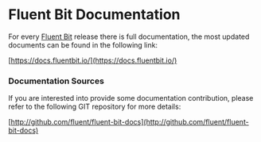 # Fluent Bit Documentation

For every [Fluent Bit](https://fluentbit.io) release there is full documentation, the most updated documents can be found in the following link:

[https://docs.fluentbit.io/](https://docs.fluentbit.io/)

### Documentation Sources

If you are interested into provide some documentation contribution, please refer to the following GIT repository for more details:

[http://github.com/fluent/fluent-bit-docs](http://github.com/fluent/fluent-bit-docs)

